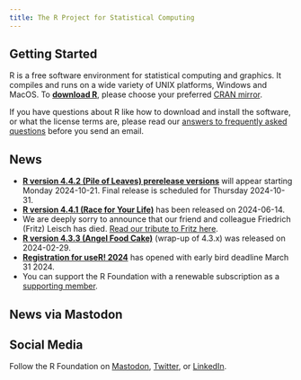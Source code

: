 ```yaml
---
title: The R Project for Statistical Computing
---
```


## Getting Started

R is a free software environment for statistical computing and graphics. It compiles and runs on a wide variety of UNIX platforms, Windows and MacOS. To **[download R](https://cran.r-project.org/mirrors.html)**, please choose your preferred [CRAN mirror](https://cran.r-project.org/mirrors.html).

If you have questions about R like how to download and install the software, or what the license terms are, please read our [answers to frequently asked questions](https://cran.R-project.org/faqs.html) before you send an email.

## News
-   [**R version 4.4.2 (Pile of Leaves) prerelease versions**](http://cran.r-project.org/src/base-prerelease) will appear starting Monday 2024-10-21. Final release is scheduled for Thursday 2024-10-31. 
-   [**R version 4.4.1 (Race for Your Life)**](https://cran.r-project.org/src/base/R-4)
    has been released on 2024-06-14.
-   We are deeply sorry to announce that our friend and colleague Friedrich (Fritz) Leisch has died. [Read our tribute to Fritz here](doc/obit/fritz.html).
-   [**R version 4.3.3 (Angel Food Cake)**](https://cran.r-project.org/src/base/R-4)
    (wrap-up of 4.3.x) was released on 2024-02-29.
-   [**Registration for useR! 2024**](https://events.linuxfoundation.org/user/register/) has opened with early bird deadline March 31 2024.
- You can support the R Foundation with a renewable subscription as a
  [supporting member](https://www.r-project.org/foundation/donations.html).

## News via Mastodon

<!--
Mastodon widget from https://gitlab.com/idotj/mastodon-embed-feed-timeline
Files mastodon-feed-timeline.css and mastodon-feed-timeline.js are from this source
-->

<link rel="stylesheet" href="mastodon-timeline.css" />
<script src="mastodon-timeline.js"></script>

<link rel="stylesheet" href="mastodon-timeline.css" />
<script src="mastodon-timeline.js"></script>
<div class="mt-timeline">
  <div id="mt-body" class="mt-body" role="feed">
    <div class="loading-spinner"></div>
  </div>
</div>

## Social Media

<!-- rel="me" required to verify on Mastodon -->
Follow the R Foundation on <a rel="me" href="https://fosstodon.org/@R_Foundation">Mastodon</a>, <a href="https://twitter.com/_R_Foundation">Twitter</a>, or <a href="https://www.linkedin.com/company/the-r-foundation-for-statistical-computing">LinkedIn</a>.

<!--- (Boilerplate for release run-in)
-   [**R version 3.1.3 (Smooth Sidewalk) prerelease versions**](https://cran.r-project.org/src/base-prerelease/) will appear starting February 28. Final release is scheduled for 2015-03-09.
-->
